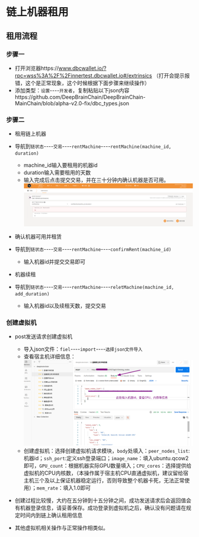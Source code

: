 # 链上机器租用
## 租用流程

### 步骤一
+ 打开浏览器https://www.dbcwallet.io/?rpc=wss%3A%2F%2Finnertest.dbcwallet.io#/extrinsics （打开会提示报错，这个是正常现象，这个时候根据下面步骤来继续操作）
+ 添加类型：`设置`----`开发者`，复制粘贴以下json内容https://github.com/DeepBrainChain/DeepBrainChain-MainChain/blob/alpha-v2.0-fix/dbc_types.json

### 步骤二
+ 租用链上机器
+ 导航到`链状态`----`交易`----`rentMachine`----`rentMachine(machine_id, duration)`
  + machine_id输入要租用的机器id
  + duration输入需要租用的天数
  + 输入完成后点击提交交易，并在三十分钟内确认机器是否可用。
![](bonding_machine.assets/rent_machine.png)
+ 确认机器可用并租赁
+ 导航到`链状态`----`交易`----`rentMachine`----`confirmRent(machine_id)`
  + 输入机器id并提交交易即可

+ 机器续租
+ 导航到`链状态`----`交易`----`rentMachine`----`reletMachine(machine_id, add_duration)`
  + 输入机器id以及续租天数，提交交易
### 创建虚拟机
+ post发送请求创建虚拟机
  + 导入json文件：`fiel`----`import`----`选择json文件导入`
  + 查看宿主机详细信息：
  ![machine_info](bonding_machine.assets/postman_machine.png)
  + 创建虚拟机：选择创建虚拟机请求模块，`body`处填入：`peer_nodes_list`:机器id；`ssh_port`:定义ssh登录端口；`image_name`：填入ubuntu.qcow2即可，`GPU_count`：根据机器实际GPU数量填入；`CPU_cores`：选择提供给虚拟机的CPU内核数，（本操作属于宿主机CPU直通虚拟机，建议留给宿主机三个及以上保证机器稳定运行，否则导致整个机器卡死，无法正常使用）；`mem_rate`：填入1.0即可

+ 创建过程比较慢，大约在五分钟到十五分钟之间，成功发送请求后会返回值会有机器登录信息，请妥善保存。成功登录到虚拟机之后，确认没有问题请在规定时间内到链上确认租用信息
+ 其他虚拟机相关操作与正常操作相类似。
